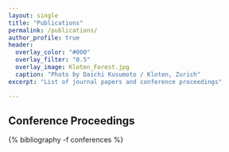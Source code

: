 ```yaml
---
layout: single
title: "Publications"
permalink: /publications/
author_profile: true
header:
  overlay_color: "#000"
  overlay_filter: "0.5"
  overlay_image: Kloten_Forest.jpg
  caption: "Photo by Daichi Kusumoto / Kloten, Zurich"
excerpt: "List of journal papers and conference proceedings"

---
```

<!--
How to use jekyll-scholar: https://open-research.gemmadanks.com/tutorials/how-to-use-jekyll-scholar-with-github-pages/
-->

## Conference Proceedings
{% bibliography -f conferences %}